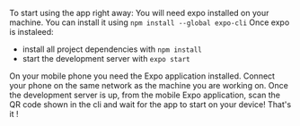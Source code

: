 
To start using the app right away:
You will need expo installed on your machine. 
You can install it using `npm install --global expo-cli`
Once expo is instaleed:
* install all project dependencies with `npm install`
* start the development server with `expo start`


On your mobile phone you need the Expo application installed. Connect your phone on the same network as the machine you are working on. Once the development server is up, from the mobile Expo application, scan the QR code shown in the cli and wait for the app to start on your device!
That's it !

